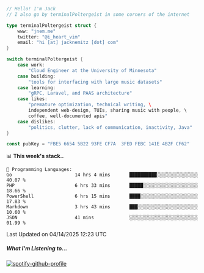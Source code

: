 ```go
// Hello! I'm Jack
// I also go by terminalPoltergeist in some corners of the internet

type terminalPoltergeist struct {
    www: "jnem.me"
    twitter: "@i_heart_vim"
    email: "hi [at] jacknemitz [dot] com"
}

switch terminalPoltergeist {
    case work:
        "Cloud Engineer at the University of Minnesota"
    case building:
        "tools for interfacing with large music datasets"
    case learning:
        "gRPC, Laravel, and PAAS architecture"
    case likes:
        "premature optimization, technical writing, \
        independent web-design, TUIs, sharing music with people, \
        coffee, well-documented apis"
    case dislikes:
        "politics, clutter, lack of communication, inactivity, Java"
}

const pubKey = "FBE5 6654 5B22 93FE CF7A  3FED FEBC 141E 4B2F CF62"
```

<!--START_SECTION:waka-->
📊 **This week's stack..** 

```text
💬 Programming Languages: 
Go                       14 hrs 4 mins       ██████████░░░░░░░░░░░░░░░   40.07 % 
PHP                      6 hrs 33 mins       █████░░░░░░░░░░░░░░░░░░░░   18.66 % 
PowerShell               6 hrs 15 mins       ████░░░░░░░░░░░░░░░░░░░░░   17.83 % 
Markdown                 3 hrs 43 mins       ███░░░░░░░░░░░░░░░░░░░░░░   10.60 % 
JSON                     41 mins             ░░░░░░░░░░░░░░░░░░░░░░░░░   01.99 % 
```


 Last Updated on 04/14/2025 12:23 UTC
<!--END_SECTION:waka-->

##### What I'm Listening to...

[![spotify-github-profile](https://jnem.me/listening-item?maxAge=2592000)](https://jnem.me/listening)
